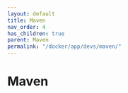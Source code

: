 ```yaml
---
layout: default
title: Maven
nav_order: 4
has_children: true
parent: Maven
permalink: "/docker/app/devs/maven/"
---
```


# Maven
